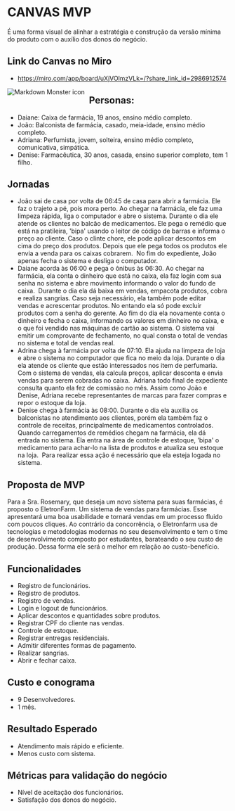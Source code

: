# CANVAS MVP

É uma forma visual de alinhar a estratégia e construção da versão mínima do produto com o auxílio dos donos do negócio.

## Link do Canvas no Miro
 - https://miro.com/app/board/uXjVOlmzVLk=/?share_link_id=2986912574

<img src="https://user-images.githubusercontent.com/77307847/179873574-c4a22a64-50fe-46a0-9136-34b892b3f7e5.jpg"
     alt="Markdown Monster icon"
     style="float: left; margin-right: 10px; margin-bottom: 32px" /> 



## Personas:
- Daiane: Caixa de farmácia, 19 anos, ensino médio completo.
- João: Balconista de farmácia, casado, meia-idade, ensino médio completo.
- Adriana: Perfumista, jovem, solteira, ensino médio completo, comunicativa, simpática.
- Denise: Farmacêutica, 30 anos, casada, ensino superior completo, tem 1 filho.

## Jornadas
- João sai de casa por volta de 06:45 de casa para abrir a farmácia. Ele faz o trajeto a pé, pois mora perto. Ao chegar na farmácia, ele faz uma limpeza rápida, liga o computador e abre o sistema. Durante o dia ele atende os clientes no balcão de medicamentos. Ele pega o remédio que está na pratileira, 'bipa' usando o leitor de código de barras e informa o preço ao cliente. Caso o clinte chore, ele pode aplicar descontos em cima do preço dos produtos. Depois que ele pega todos os produtos ele envia a venda para os caixas cobrarem. 
No fim do expediente, João apenas fecha o sistema e desliga o computador.
- Daiane acorda às 06:00 e pega o ônibus às 06:30. Ao chegar na farmácia, ela conta o dinheiro que está no caixa, ela faz login com sua senha no sistema e abre movimento informando o valor do fundo de caixa. 
Durante o dia ela dá baixa em vendas, empacota produtos, cobra e realiza sangrias. Caso seja necessário, ela também pode editar vendas e acrescentar produtos. No entando ela só pode excluir produtos com a senha do gerente.
Ao fim do dia ela novamente conta o dinheiro e fecha o caixa, informando os valores em dinheiro no caixa, e o que foi vendido nas máquinas de cartão ao sistema.
O sistema vai emitir um comprovante de fechamento, no qual consta o total de vendas no sistema e total de vendas real.
- Adrina chega à farmácia por volta de 07:10. Ela ajuda na limpeza de loja e abre o sistema no computador que fica no meio da loja. Durante o dia ela atende os cliente que estão interessados nos item de perfumaria. Com o sistema de vendas, ela calcula preços, aplicar desconta e envia vendas para serem cobradas no caixa. 
Adriana todo final de expediente consulta quanto ela fez de comissão no mês.
Assim como João e Denise, Adriana recebe representantes de marcas para fazer compras e repor o estoque da loja.
- Denise chega à farmácia às 08:00. Durante o dia ela auxilia os balconistas no atendimento aos clientes, porém ela também faz o controle de receitas, principalmente de medicamentos controlados.
Quando carregamentos de remédios chegam na farmácia, ela dá entrada no sistema. Ela entra na área de controle de estoque, 'bipa' o medicamento para achar-lo na lista de produtos e atualiza seu estoque na loja.  Para realizar essa ação é necessário que ela esteja logada no sistema.

## Proposta de MVP
Para a Sra. Rosemary, que deseja um novo sistema para suas farmácias, é proposto o EletronFarm.
Um sistema de vendas para farmácias. Esse apresentará uma boa usabilidade e tornará vendas em um processo fluido com poucos cliques.
Ao contrário da concorrência, o Eletronfarm usa de tecnologias e metodologias modernas no seu desenvolvimento e tem o time de desenvolvimento composto por estudantes, barateando o seu custo de produção. Dessa forma ele será o melhor em relação ao custo-benefício.

## Funcionalidades
- Registro de funcionários.
- Registro de produtos.
- Registro de vendas.
- Login e logout de funcionários.
- Aplicar descontos e quantidades sobre produtos.
- Registrar CPF do cliente nas vendas.
- Controle de estoque.
- Registrar entregas residenciais.
- Admitir diferentes formas de pagamento.
- Realizar sangrias.
- Abrir e fechar caixa.

## Custo e conograma

- 9 Desenvolvedores.
- 1 mês.

## Resultado Esperado
- Atendimento mais rápido e eficiente.
- Menos custo com sistema.

## Métricas para validação do negócio
- Nível de aceitação dos funcionários.
- Satisfação dos donos do negócio.
